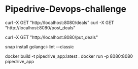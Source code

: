 # Pipedrive-Devops-challenge


curl -X GET "http://localhost:8080/deals"
curl -X GET "http://localhost:8080/post_deals"
<!-- curl -X POST "http://localhost:8080/post_deals" -->
curl -X GET "http://localhost:8080/put_deals"
<!-- curl -X PUT "http://localhost:8080/put_deals" -->

snap install golangci-lint --classic


docker build -t pipedrive_app:latest .
docker run -p 8080:8080 pipedrive_app